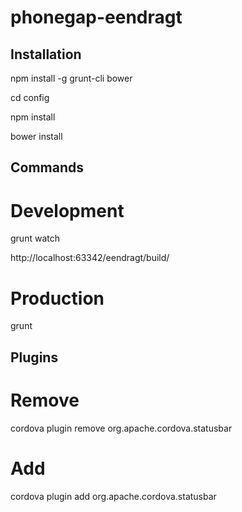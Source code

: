phonegap-eendragt
====================

Installation
------------
npm install -g grunt-cli bower

cd config

npm install

bower install

Commands
--------
# Development

grunt watch

http://localhost:63342/eendragt/build/

# Production

grunt

Plugins
-------------
# Remove
cordova plugin remove org.apache.cordova.statusbar

# Add
cordova plugin add org.apache.cordova.statusbar
